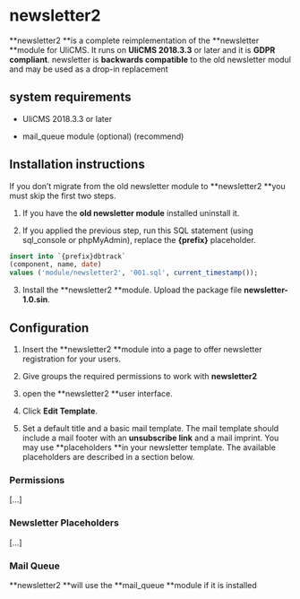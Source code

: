 newsletter2
===========

**newsletter2 **is a complete reimplementation of the **newsletter **module for
UliCMS. It runs on **UliCMS 2018.3.3** or later and it is **GDPR compliant**.
newsletter is **backwards compatible** to the old newsletter modul and may be
used as a drop-in replacement

system requirements
-------------------

-   UliCMS 2018.3.3 or later

-   mail_queue module (optional) (recommend)

Installation instructions
-------------------------

If you don’t migrate from the old newsletter module to **newsletter2 **you must
skip the first two steps.

1.  If you have the **old newsletter module** installed uninstall it.

2.  If you applied the previous step, run this SQL statement (using sql_console
    or phpMyAdmin), replace the **{prefix}** placeholder.

~~~~~~~~~~~~~~~~~~~~~~~~~~~~~~~~~~~~~~~~~~~~~~~~~~~~~~~~~~~~~~~~~~~~~~~~~~~~ sql
insert into `{prefix}dbtrack` 
(component, name, date) 
values ('module/newsletter2', '001.sql', current_timestamp());
~~~~~~~~~~~~~~~~~~~~~~~~~~~~~~~~~~~~~~~~~~~~~~~~~~~~~~~~~~~~~~~~~~~~~~~~~~~~~~~~

3. Install the **newsletter2 **module. Upload the package file
**newsletter-1.0.sin**.

Configuration
-------------

1. Insert the **newsletter2 **module into a page to offer newsletter
registration for your users.

2. Give groups the required permissions to work with **newsletter2**

3. open the **newsletter2 **user interface.

4. Click **Edit Template**.

5. Set a default title and a basic mail template. The mail template should
include a mail footer with an **unsubscribe link** and a mail imprint. You may
use **placeholders **in your newsletter template. The available placeholders are
described in a section below.

### Permissions

[...]

### Newsletter Placeholders

[...]

### Mail Queue

**newsletter2 **will use the **mail_queue **module if it is installed
